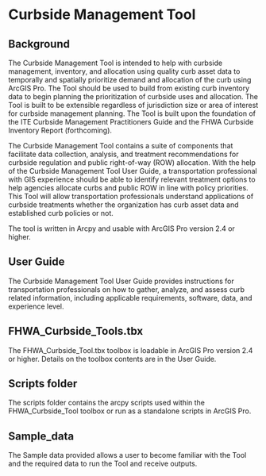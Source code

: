 # Curbside Management Tool

## Background
The Curbside Management Tool is intended to help with curbside management, inventory, and allocation using quality curb asset data to temporally and spatially prioritize demand and allocation of the curb using ArcGIS Pro. The Tool should be used to build from existing curb inventory data to begin planning the prioritization of curbside uses and allocation. The Tool is built to be extensible regardless of jurisdiction size or area of interest for curbside management planning. The Tool is built upon the foundation of the ITE Curbside Management Practitioners Guide and the FHWA Curbside Inventory Report (forthcoming). 

The Curbside Management Tool contains a suite of components that facilitate data collection, analysis, and treatment recommendations for curbside regulation and public right-of-way (ROW) allocation. With the help of the Curbside Management Tool User Guide, a transportation professional with GIS experience should be able to identify relevant treatment options to help agencies allocate curbs and public ROW in line with policy priorities. This Tool will allow transportation professionals understand applications of curbside treatments whether the organization has curb asset data and established curb policies or not.

The tool is written in Arcpy and usable with ArcGIS Pro version 2.4 or higher.

## User Guide

The Curbside Management Tool User Guide provides instructions for transportation professionals on how to gather, analyze, and assess curb related information, including applicable requirements, software, data, and experience level. 

## FHWA_Curbside_Tools.tbx

The FHWA_Curbside_Tool.tbx toolbox is loadable in ArcGIS Pro version 2.4 or higher. Details on the toolbox contents are in the User Guide.

## Scripts folder

The scripts folder contains the arcpy scripts used within the FHWA_Curbside_Tool toolbox or run as a standalone scripts in ArcGIS Pro. 

## Sample_data

The Sample data provided allows a user to become familiar with the Tool and the required data to run the Tool and receive outputs. 
